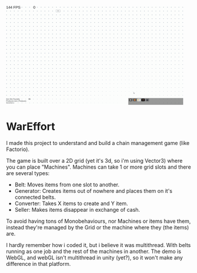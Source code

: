 ![Preview](https://github.com/tetreum/war-effort/blob/master/docs/preview.gif?raw=true)

# WarEffort

I made this project to understand and build a chain management game (like Factorio).

The game is built over a 2D grid (yet it's 3d, so i'm using Vector3) where you can place "Machines".
Machines can take 1 or more grid slots and there are several types:
- Belt: Moves items from one slot to another.
- Generator: Creates items out of nowhere and places them on it's connected belts.
- Converter: Takes X items to create and Y item.
- Seller: Makes items disappear in exchange of cash.

To avoid having tons of Monobehaviours, nor Machines or items have them, instead they're managed by the Grid or the machine where they (the items) are.

I hardly remember how i coded it, but i believe it was multithread. With belts running as one job and the rest of the machines in another.
The demo is WebGL, and webGL isn't multithread in unity (yet?), so it won't make any difference in that platform.
